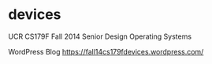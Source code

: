 devices
=======
 UCR CS179F Fall 2014
 Senior Design Operating Systems

WordPress Blog
https://fall14cs179fdevices.wordpress.com/
